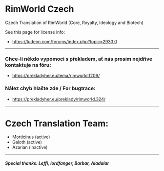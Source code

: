 # RimWorld Czech

Czech Translation of RimWorld (Core, Royalty, Ideology and Biotech)

See this page for license info:

- https://ludeon.com/forums/index.php?topic=2933.0
---

### Chce-li někdo vypomoci s překladem, ať nás prosím nejdříve kontaktuje na fóru:
- https://prekladyher.eu/tema/rimworld.1209/

### Nález chyb hlašte zde / For bugtrace:
- https://prekladyher.eu/preklady/rimworld.324/
---

# Czech Translation Team:
- Morticinus (active)
- Galoth (active)
- Azarian (inactive)

---
##### Special thanks: Leffi, lordfanger, Barbar, Aladalar